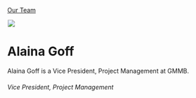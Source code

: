 





[Our Team](/who-we-are/team/)


![](data:image/gif;base64,R0lGODlhAQABAAAAACH5BAEKAAEALAAAAAABAAEAAAICTAEAOw==)![](https://www.gmmb.com/wp-content/uploads/2020/11/Alaina-Goff-new-468x468.jpg)


Alaina Goff
===========
Alaina Goff is a Vice President, Project Management at GMMB.

###### Vice President, Project Management











